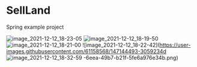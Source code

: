 # SellLand

Spring example project


![image_2021-12-12_18-23-05](https://user-images.githubusercontent.com/61158568/147144460-4d927355-96ba-4cc2-8556-19a0fc69d934.png)
![image_2021-12-12_18-19-50](https://user-images.githubusercontent.com/61158568/147144471-834f2fe9-4333-43df-81f1-f7a5775e549b.png)
![image_2021-12-12_18-21-00](https://user-images.githubusercontent.com/61158568/147144476-9b10c8cc-f014-4380-bd17-b81bc2ece0c2.png)
![image_2021-12-12_18-22-42](https://user-images.githubusercontent.com/61158568/147144493-3059234d
![image_2021-12-12_18-32-59](https://user-images.githubusercontent.com/61158568/147144504-f8146277-9c53-425a-9d90-882da0098a60.png)
-6eea-49b7-b21f-5fe6a976e34b.png)



